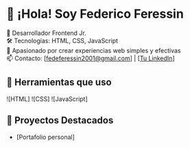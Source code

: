 # 👋 ¡Hola! Soy Federico Feressin

🎯 Desarrollador Frontend Jr.  
🛠️ Tecnologías: HTML, CSS, JavaScript  
🚀 Apasionado por crear experiencias web simples y efectivas  
📫 Contacto: [fedeferessin2001@gmail.com] | [[Tu LinkedIn](https://www.linkedin.com/in/federico-feressin-45704331b/)]  

## 🧰 Herramientas que uso
![HTML]
![CSS]
![JavaScript]

## 🧪 Proyectos Destacados
- [Portafolio personal]
